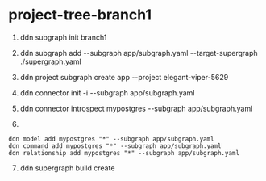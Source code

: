 # project-tree-branch1

1.  ddn subgraph init branch1
2. ddn subgraph add --subgraph app/subgraph.yaml  --target-supergraph ./supergraph.yaml 
3. ddn project subgraph create app --project elegant-viper-5629

4.  ddn connector init -i --subgraph app/subgraph.yaml
5.  ddn connector introspect mypostgres --subgraph app/subgraph.yaml
6.

    ddn model add mypostgres "*" --subgraph app/subgraph.yaml
    ddn command add mypostgres "*" --subgraph app/subgraph.yaml
    ddn relationship add mypostgres "*" --subgraph app/subgraph.yaml

7. ddn supergraph build create
